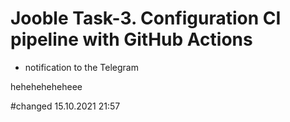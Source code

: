 # Jooble Task-3. Configuration CI pipeline with GitHub Actions


+ notification to the Telegram  

heheheheheheee

#changed 15.10.2021  21:57
